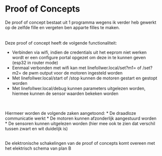 # Proof of Concepts

De proof of concept bestaat uit 1 programma wegens ik verder heb gewerkt op de zelfde fille en vergeten ben apparte filles te maken.
<br />  
<br />
Deze proof of concept heeft de volgende functionaliteit:
* Verbinden via wifi, indien de credentials uit het eeprom niet werken wordt er een configure portal opgezet om deze in te kunnen geven (esp32 in router mode)
* Eenmaal verbonden met wifi kan met linefollwer.local/set?m1= of /set?m2= de pwm output voor de motoren ingesteld worden
* Met linefollwer.local/start of /stop kunnen de motoren gestart en gestopt worden
* Met linefollwer.local/debug kunnen parameters uitgelezen worden, hiermee kunnen de sensor waarden bekeken worden
<br />

<br />
Hiermeer worden de volgende zaken aangetoond:
* De draadloze communicatie werkt
* De motoren kunnen afzonderlijk aangestuurd worden
* De sensoren kunnen uitgelezen worden (hier mee ook te zien dat verschil tussen zwart en wit duidelijk is)
<br />
<br />
  
De elektronische schakelingen van de proof of concepts komt overeen met het elektrisch schema van plan B
